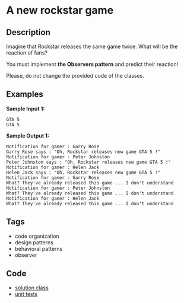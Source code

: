 # A new rockstar game

## Description
Imagine that Rockstar releases the same game twice. What will be the reaction of fans?

You must implement **the Observers pattern** and predict their reaction!

Please, do not change the provided code of the classes.

## Examples
**Sample Input 1:**
```console
GTA 5
GTA 5
```

**Sample Output 1:**
```console
Notification for gamer : Garry Rose
Garry Rose says : "Oh, Rockstar releases new game GTA 5 !"
Notification for gamer : Peter Johnston
Peter Johnston says : "Oh, Rockstar releases new game GTA 5 !"
Notification for gamer : Helen Jack
Helen Jack says : "Oh, Rockstar releases new game GTA 5 !"
Notification for gamer : Garry Rose
What? They've already released this game ... I don't understand
Notification for gamer : Peter Johnston
What? They've already released this game ... I don't understand
Notification for gamer : Helen Jack
What? They've already released this game ... I don't understand
```

## Tags
- code organization
- design patterns
- behavioral patterns
- observer

## Code
- [solution class](./src/main/java/Solution.java)
- [unit tests](./src/test/java/SomeParamTest.java)